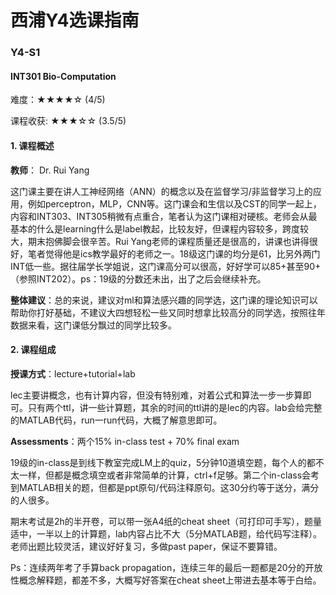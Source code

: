 # 西浦Y4选课指南

### Y4-S1

#### INT301 Bio-Computation

难度：★★★★☆ (4/5)

课程收获: ★★★☆☆ (3.5/5)

#### 1. 课程概述

**教师**： Dr. Rui Yang

这门课主要在讲人工神经网络（ANN）的概念以及在监督学习/非监督学习上的应用，例如perceptron，MLP，CNN等。这门课会和生信以及CST的同学一起上，内容和INT303、INT305稍微有点重合，笔者认为这门课相对硬核。老师会从最基本的什么是learning什么是label教起，比较友好，但课程内容较多，跨度较大，期末抱佛脚会很辛苦。Rui Yang老师的课程质量还是很高的，讲课也讲得很好，笔者觉得他是ics教学最好的老师之一。18级这门课的均分是61，比另外两门INT低一些。据往届学长学姐说，这门课高分可以很高，好好学可以85+甚至90+（参照INT202）。ps：19级的分数还未出，出了之后会继续补充。

**整体建议**：总的来说，建议对ml和算法感兴趣的同学选，这门课的理论知识可以帮助你打好基础，不建议大四想轻松一些又同时想拿比较高分的同学选，按照往年数据来看，这门课低分飘过的同学比较多。

#### 2. 课程组成

**授课方式**：lecture+tutorial+lab

lec主要讲概念，也有计算内容，但没有特别难，对着公式和算法一步一步算即可。只有两个ttl，讲一些计算题，其余的时间的ttl讲的是lec的内容。lab会给完整的MATLAB代码，run一run代码，大概了解意思即可。

**Assessments**：两个15% in-class test + 70% final exam

19级的in-class是到线下教室完成LM上的quiz，5分钟10道填空题，每个人的都不太一样，但都是概念填空或者非常简单的计算，ctrl+f足够。第二个in-class会考到MATLAB相关的题，但都是ppt原句/代码注释原句。这30分约等于送分，满分的人很多。

期末考试是2h的半开卷，可以带一张A4纸的cheat sheet（可打印可手写），题量适中，一半以上的计算题，lab内容占比不大（5分MATLAB题，给代码写注释）。老师出题比较灵活，建议好好复习，多做past paper，保证不要算错。

Ps：连续两年考了手算back propagation，连续三年的最后一题都是20分的开放性概念解释题，都差不多，大概写好答案在cheat sheet上带进去基本等于白给。

